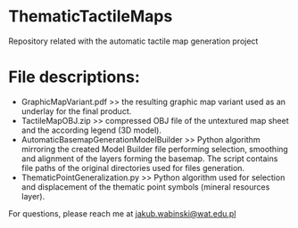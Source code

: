 # ThematicTactileMaps
Repository related with the automatic tactile map generation project

# File descriptions:
- GraphicMapVariant.pdf >> the resulting graphic map variant used as an underlay for the final product.
- TactileMapOBJ.zip >> compressed OBJ file of the untextured map sheet and the according legend (3D model).
- AutomaticBasemapGenerationModelBuilder >> Python algorithm mirroring the created Model Builder file performing selection, smoothing and alignment of the layers forming the basemap. The script contains file paths of the original directories used for files generation.
- ThematicPointGeneralization.py >> Python algorithm used for selection and displacement of the thematic point symbols (mineral resources layer).

For questions, please reach me at jakub.wabinski@wat.edu.pl
